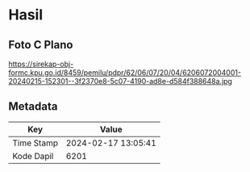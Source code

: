 # Hasil

## Foto C Plano

https://sirekap-obj-formc.kpu.go.id/8459/pemilu/pdpr/62/06/07/20/04/6206072004001-20240215-152301--3f2370e8-5c07-4190-ad8e-d584f388648a.jpg


## Metadata

| Key        | Value               |
| ---------- | ------------------- |
| Time Stamp | 2024-02-17 13:05:41 |
| Kode Dapil | 6201                |



